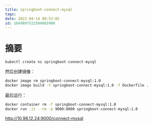 ```yaml
---
title: springboot-connect-mysql
tags: 
date: 2022-04-14 08:52:02
id: 1649897522504865900
---
```

# 摘要



```
kubectl create ns springboot-connect-mysql
```





然后创建镜像：

```sh
docker image rm springboot-connect-mysql:1.0
docker image build -t springboot-connect-mysql:1.0 -f Dockerfile .
```

最后运行：

```sh
docker container rm -f springboot-connect-mysql:1.0
docker run -it --rm -p 9000:8080 springboot-connect-mysql:1.0
```





 http://10.98.12.24:9000/connect-mysql 
